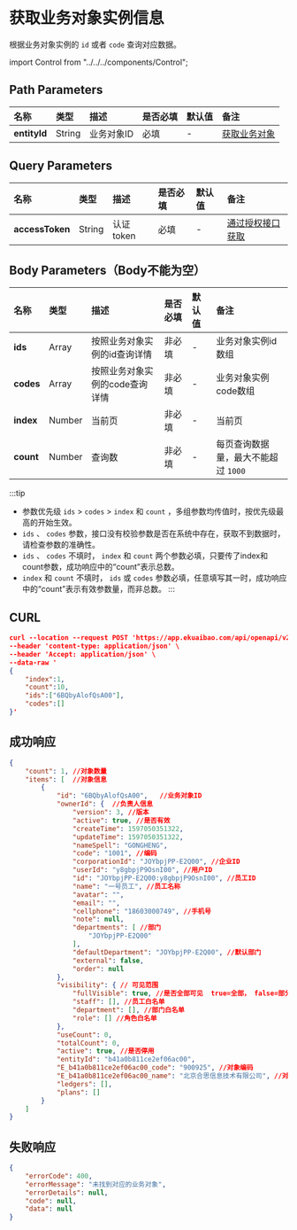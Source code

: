 # 获取业务对象实例信息
根据业务对象实例的 `id` 或者 `code` 查询对应数据。

import Control from "../../../components/Control";

<Control
method="POST"
url="/api/openapi/v2/extension/DATA_LINK/object/`entityId`"
/>

## Path Parameters

| 名称 | 类型 | 描述 | 是否必填 | 默认值 | 备注 |
| :--- | :--- | :--- | :--- |:--- | :--- |
| **entityId** | String | 业务对象ID | 必填 | - | [获取业务对象](/docs/open-api/datalink/get-entity-list) |

## Query Parameters

| 名称 | 类型 | 描述 | 是否必填 | 默认值 | 备注 |
| :--- | :--- | :--- | :--- |:--- | :--- |
| **accessToken** | String | 认证token | 必填 | - | [通过授权接口获取](/docs/open-api/getting-started/auth) |

## Body Parameters（Body不能为空）

| 名称 | 类型 | 描述 | 是否必填 | 默认值 | 备注 |
| :--- | :--- | :--- | :--- |:--- | :--- |
| **ids**   | Array  | 按照业务对象实例的id查询详情   | 非必填 | - | 业务对象实例id数组 |
| **codes** | Array  | 按照业务对象实例的code查询详情 | 非必填 | - | 业务对象实例code数组 |
| **index** | Number | 当前页                     | 非必填 | - | 当前页 |
| **count** | Number | 查询数                     | 非必填 | - | 每页查询数据量，最大不能超过 `1000` |

:::tip
 - 参数优先级 `ids` > `codes` > `index` 和 `count` ，多组参数均传值时，按优先级最高的开始生效。
 - `ids` 、 `codes` 参数，接口没有校验参数是否在系统中存在，获取不到数据时，请检查参数的准确性。
 - `ids` 、 `codes` 不填时， `index` 和 `count` 两个参数必填，只要传了index和count参数，成功响应中的“count”表示总数。
 - `index` 和 `count` 不填时， `ids` 或 `codes` 参数必填，任意填写其一时，成功响应中的“count”表示有效参数量，而非总数。
:::

## CURL
```json
curl --location --request POST 'https://app.ekuaibao.com/api/openapi/v2/extension/DATA_LINK/object/b41a0b811ce2ef06ac00/search?accessToken=6QMbyAcpng8I00' \
--header 'content-type: application/json' \
--header 'Accept: application/json' \
--data-raw '
{
    "index":1,
    "count":10,
    "ids":["6BQbyAlofQsA00"],
    "codes":[]
}'
```

## 成功响应
```json
{
    "count": 1, //对象数量
    "items": [  //对象信息
        {
            "id": "6BQbyAlofQsA00",   //业务对象ID
            "ownerId": {  //负责人信息
                "version": 3, //版本
                "active": true, //是否有效
                "createTime": 1597050351322,
                "updateTime": 1597050351322,
                "nameSpell": "GONGHENG",
                "code": "1001", //编码
                "corporationId": "JOYbpjPP-E2Q00", //企业ID
                "userId": "y8gbpjP9OsnI00", //用户ID
                "id": "JOYbpjPP-E2Q00:y8gbpjP9OsnI00", //员工ID
                "name": "一号员工", //员工名称
                "avatar": "",   
                "email": "",
                "cellphone": "18603000749", //手机号
                "note": null,
                "departments": [ //部门
                    "JOYbpjPP-E2Q00"
                ],
                "defaultDepartment": "JOYbpjPP-E2Q00", //默认部门
                "external": false,
                "order": null
            },
            "visibility": { // 可见范围
                "fullVisible": true, //是否全部可见  true=全部， false=部分人员
                "staff": [], //员工白名单
                "department": [], //部门白名单
                "role": [] //角色白名单
            },
            "useCount": 0,
            "totalCount": 0,
            "active": true, //是否停用
            "entityId": "b41a0b811ce2ef06ac00",
            "E_b41a0b811ce2ef06ac00_code": "900925", //对象编码
            "E_b41a0b811ce2ef06ac00_name": "北京合思信息技术有限公司", //对象名称
            "ledgers": [],
            "plans": []
        }
    ]
}
```

## 失败响应
```json
{
    "errorCode": 400,
    "errorMessage": "未找到对应的业务对象",
    "errorDetails": null,
    "code": null,
    "data": null
}
```